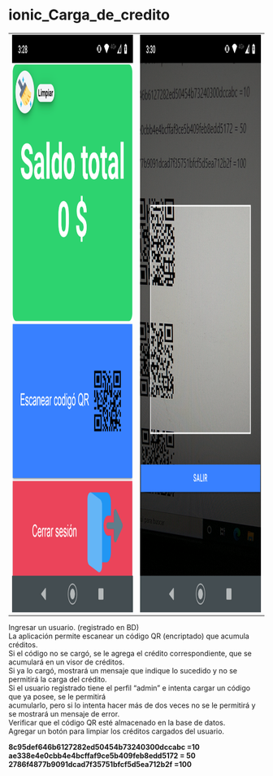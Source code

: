 # ionic_Carga_de_credito
<table>
  <tr>
    <td><img src="./src/assets/credito1.png" height="1135"></td>
    <td><img src="./src/assets/credito2.png" height="1135"></td>
  </tr>
</table>


<p>Ingresar un usuario. (registrado en BD)<br>
La aplicación permite escanear un código QR (encriptado) que acumula créditos.<br>
Si el código no se cargó, se le agrega el crédito correspondiente, que se acumulará en un visor de créditos.<br>
Si ya lo cargó, mostrará un mensaje que indique lo sucedido y no se permitirá la carga del crédito.<br>
Si el usuario registrado tiene el perfil “admin” e intenta cargar un código que ya posee, se le permitirá<br>
acumularlo, pero si lo intenta hacer más de dos veces no se le permitirá y se mostrará un mensaje de error.<br>
Verificar que el código QR esté almacenado en la base de datos.<br>
Agregar un botón para limpiar los créditos cargados del usuario.</p>

<p><strong>8c95def646b6127282ed50454b73240300dccabc =10<br>
ae338e4e0cbb4e4bcffaf9ce5b409feb8edd5172 = 50<br>
2786f4877b9091dcad7f35751bfcf5d5ea712b2f =100</strong></p>


